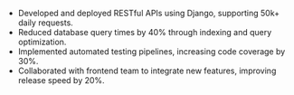 - Developed and deployed RESTful APIs using Django, supporting 50k+ daily requests.
- Reduced database query times by 40% through indexing and query optimization.
- Implemented automated testing pipelines, increasing code coverage by 30%.
- Collaborated with frontend team to integrate new features, improving release speed by 20%.
